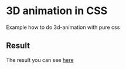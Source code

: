 # 3D animation in CSS
Example how to do 3d-animation with pure css
## Result
The result you can see [here](https://mezgoodle.github.io/3D-animation/)

